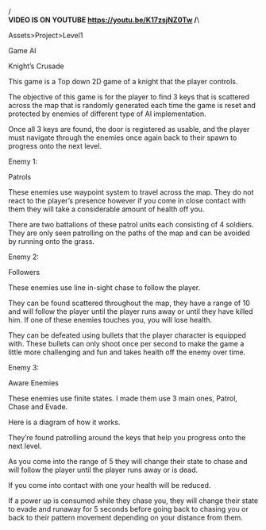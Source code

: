 
/**********************\
VIDEO IS ON YOUTUBE
https://youtu.be/K17zsjNZ0Tw
/**********************\

Assets>Project>Level1

Game AI 

Knight’s Crusade 


This game is a Top down 2D game of a knight that the player controls. 

The objective of this game is for the player to find 3 keys that is scattered across the map that is randomly generated each time the game is reset and protected by enemies of different type of AI implementation. 

Once all 3 keys are found, the door is registered as usable, and the player must navigate through the enemies once again back to their spawn to progress onto the next level. 

 

Enemy 1: 

Patrols 

 

These enemies use waypoint system to travel across the map. They do not react to the player’s presence however if you come in close contact with them they will take a considerable amount of health off you. 

There are two battalions of these patrol units each consisting of 4 soldiers. They are only seen patrolling on the paths of the map and can be avoided by running onto the grass. 

 

Enemy 2: 

Followers 

 

These enemies use line in-sight chase to follow the player. 

They can be found scattered throughout the map, they have a range of 10 and will follow the player until the player runs away or until they have killed him. If one of these enemies touches you, you will lose health. 

They can be defeated using bullets that the player character is equipped with. These bullets can only shoot once per second to make the game a little more challenging and fun and takes health off the enemy over time. 

Enemy 3: 

Aware Enemies 

 

These enemies use finite states. I made them use 3 main ones, Patrol, Chase and Evade. 

Here is a diagram of how it works. 

 

They’re found patrolling around the keys that help you progress onto the next level. 

As you come into the range of 5 they will change their state to chase and will follow the player until the player runs away or is dead. 

If you come into contact with one your health will be reduced. 

If a power up is consumed while they chase you, they will change their state to evade and runaway for 5 seconds before going back to chasing you or back to their pattern movement depending on your distance from them. 
